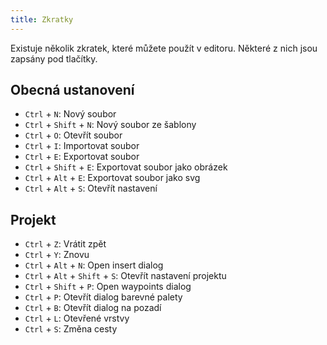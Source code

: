 ```yaml
---
title: Zkratky
---
```


Existuje několik zkratek, které můžete použít v editoru. Některé z nich jsou zapsány pod tlačítky.

## Obecná ustanovení

* `Ctrl` + `N`: Nový soubor
* `Ctrl` + `Shift` + `N`: Nový soubor ze šablony
* `Ctrl` + `O`: Otevřít soubor
* `Ctrl` + `I`: Importovat soubor
* `Ctrl` + `E`: Exportovat soubor
* `Ctrl` + `Shift` + `E`: Exportovat soubor jako obrázek
* `Ctrl` + `Alt` + `E`: Exportovat soubor jako svg
* `Ctrl` + `Alt` + `S`: Otevřít nastavení

## Projekt

* `Ctrl` + `Z`: Vrátit zpět
* `Ctrl` + `Y`: Znovu
* `Ctrl` + `Alt` + `N`: Open insert dialog
* `Ctrl` + `Alt` + `Shift` + `S`: Otevřít nastavení projektu
* `Ctrl` + `Shift` + `P`: Open waypoints dialog
* `Ctrl` + `P`: Otevřít dialog barevné palety
* `Ctrl` + `B`: Otevřít dialog na pozadí
* `Ctrl` + `L`: Otevřené vrstvy
* `Ctrl` + `S`: Změna cesty
